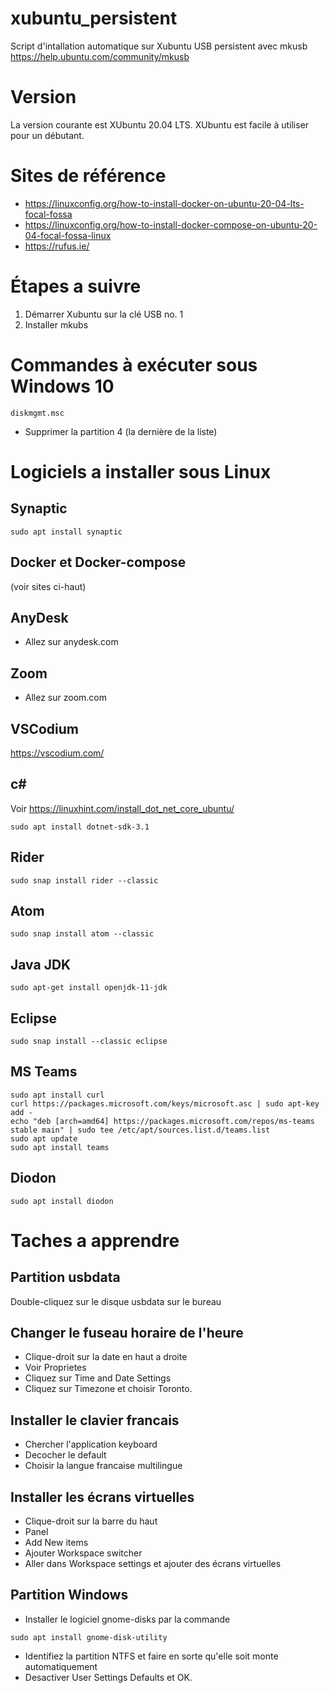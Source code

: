 # xubuntu_persistent

Script d'intallation automatique sur Xubuntu USB persistent avec mkusb https://help.ubuntu.com/community/mkusb

# Version

La version courante est XUbuntu 20.04 LTS.  XUbuntu est facile à utiliser pour un débutant.

# Sites de référence

* https://linuxconfig.org/how-to-install-docker-on-ubuntu-20-04-lts-focal-fossa
* https://linuxconfig.org/how-to-install-docker-compose-on-ubuntu-20-04-focal-fossa-linux
* https://rufus.ie/

# Étapes a suivre

1. Démarrer Xubuntu sur la clé USB no. 1
2. Installer mkubs

# Commandes à exécuter sous Windows 10

```
diskmgmt.msc
```

* Supprimer la partition 4 (la dernière de la liste)

# Logiciels a installer sous Linux

## Synaptic

```
sudo apt install synaptic
```

## Docker et Docker-compose

(voir sites ci-haut)

## AnyDesk

* Allez sur anydesk.com

## Zoom

* Allez sur zoom.com

## VSCodium

https://vscodium.com/

## c#

Voir https://linuxhint.com/install_dot_net_core_ubuntu/

```
sudo apt install dotnet-sdk-3.1
```

## Rider

```
sudo snap install rider --classic
```

## Atom

```
sudo snap install atom --classic
```

## Java JDK

```
sudo apt-get install openjdk-11-jdk
```

## Eclipse

```
sudo snap install --classic eclipse
```

## MS Teams

```
sudo apt install curl
curl https://packages.microsoft.com/keys/microsoft.asc | sudo apt-key add -
echo "deb [arch=amd64] https://packages.microsoft.com/repos/ms-teams stable main" | sudo tee /etc/apt/sources.list.d/teams.list
sudo apt update
sudo apt install teams

```

## Diodon

```
sudo apt install diodon
```

# Taches a apprendre

## Partition usbdata

Double-cliquez sur le disque usbdata sur le bureau

## Changer le fuseau horaire de l'heure

* Clique-droit sur la date en haut a droite
* Voir Proprietes
* Cliquez sur Time and Date Settings
* Cliquez sur Timezone et choisir Toronto.

## Installer le clavier francais

* Chercher l'application keyboard
* Decocher le default
* Choisir la langue francaise multilingue

## Installer les écrans virtuelles

* Clique-droit sur la barre du haut
* Panel
* Add New items
* Ajouter Workspace switcher
* Aller dans Workspace settings et ajouter des écrans virtuelles

## Partition Windows

* Installer le logiciel gnome-disks par la commande
```
sudo apt install gnome-disk-utility
```
* Identifiez la partition NTFS et faire en sorte qu'elle soit monte automatiquement
* Desactiver User Settings Defaults et OK.



